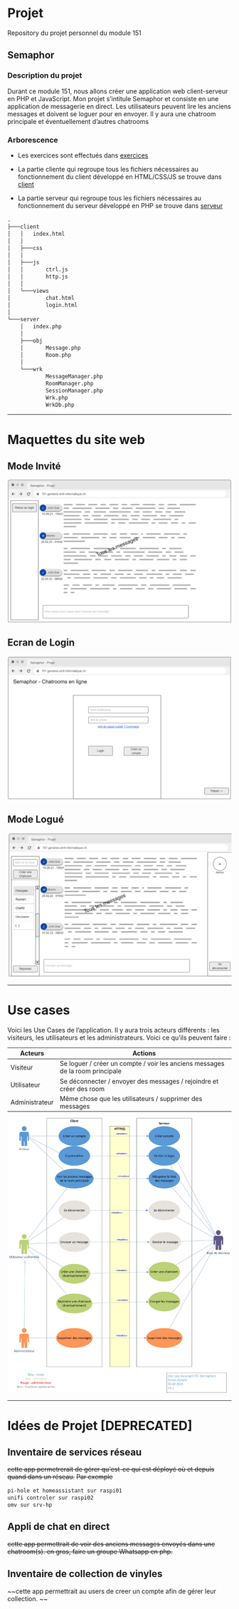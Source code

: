 # Projet
Repository du projet personnel du module 151

## Semaphor

### Description du projet
Durant ce module 151, nous allons créer une application web client-serveur en PHP et JavaScript. Mon projet s’intitule Semaphor et consiste en une application de messagerie en direct. Les utilisateurs peuvent lire les anciens messages et doivent se loguer pour en envoyer.
Il y aura une chatroom principale et éventuellement d’autres chatrooms

### Arborescence
- Les exercices sont effectués dans [exercices](/exercices/)

- La partie cliente qui regroupe tous les fichiers nécessaires au fonctionnement du client développé en HTML/CSS/JS se trouve dans [client](/projet/client/) </br>
- La partie serveur qui regroupe tous les fichiers nécessaires au fonctionnement du serveur développé en PHP se trouve dans [serveur](/projet/server/) 

```
.
├───client
│   │   index.html
│   │
│   ├───css
│   │
│   ├───js
│   │       ctrl.js
│   │       http.js
│   │
│   └───views
│           chat.html
│           login.html
│
└───server
    │   index.php
    │
    ├───obj
    │       Message.php
    │       Room.php
    │
    └───wrk
            MessageManager.php
            RoomManager.php
            SessionManager.php
            Wrk.php
            WrkDb.php
```
---
# Maquettes du site web 
## Mode Invité
![Mode Invité](/documentation/img/151%20-%20Maquette%20Mode%20Invite.png)
## Ecran de Login
![écran de login](/documentation/img/151%20-%20Maquette%20Login.png)
## Mode Logué
![Mode Logué](/documentation/img/151%20-%20Maquette%20Mode%20Logue.png)

---
# Use cases
Voici les Use Cases de l’application. Il y aura trois acteurs différents : les visiteurs, les utilisateurs et les administrateurs. Voici ce qu’ils peuvent faire :

| Acteurs | Actions |
| -------- | -------- |
| Visiteur   | Se loguer / créer un compte / voir les anciens messages de la room principale   |
| Utilisateur   | Se déconnecter / envoyer des messages / rejoindre et créer des room   |
| Administrateur   | Même chose que les utilisateurs / supprimer des messages   |

![Use Case](/documentation/img/151%20-%20Use%20Cases.jpg)


---

# Idées de Projet [DEPRECATED]
## Inventaire de services réseau
~~cette app permetrerait de gérer qu'est-ce qui est déployé où et depuis quand dans un réseau.~~
~~Par exemple~~
```
pi-hole et homeassistant sur raspi01
unifi controler sur raspi02
omv sur srv-hp
```
## Appli de chat en direct
~~cette app permettrait de voir des anciens messages envoyés dans une chatroom(s). en gros, faire un groupe Whatsapp en php.~~

## Inventaire de collection de vinyles
~~cette app permettrait au users de creer un compte afin de gérer leur collection. ~~

